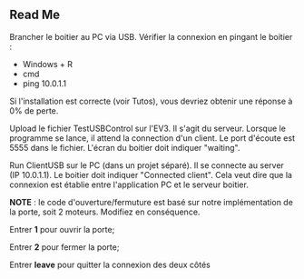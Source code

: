 ## Read Me

Brancher le boitier au PC via USB. Vérifier la connexion en pingant le boitier :
- Windows + R
- cmd
- ping 10.0.1.1

Si l'installation est correcte (voir Tutos), vous devriez obtenir une réponse à 0% de perte. 

Upload le fichier TestUSBControl sur l'EV3. Il s'agit du serveur. Lorsque le programme
se lance, il attend la connection d'un client. Le port d'écoute est 5555 dans le fichier.
L'écran du boitier doit indiquer "waiting".

Run ClientUSB sur le PC (dans un projet séparé). Il se connecte au server (IP 10.0.1.1).
Le boitier doit indiquer "Connected client". Cela veut dire que la connexion est établie entre
l'application PC et le serveur boitier.

**NOTE** : le code d'ouverture/fermuture est basé sur notre implémentation de la porte, soit 2 moteurs. Modifiez en conséquence.

Entrer **1** pour ouvrir la porte;

Entrer **2** pour fermer la porte;

Entrer **leave** pour quitter la connexion des deux côtés